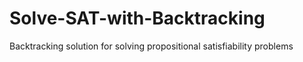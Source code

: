 # Solve-SAT-with-Backtracking
Backtracking solution for solving propositional satisfiability problems
